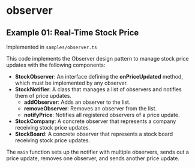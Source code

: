 # observer

## Example 01: Real-Time Stock Price

Implemented in `samples/observer.ts`

This code implements the Observer design pattern to manage stock price updates with the following components:

- **StockObserver**: An interface defining the **onPriceUpdated** method, which must be implemented by any observer.
- **StockNotifier**: A class that manages a list of observers and notifies them of price updates.
  - **addObserver**: Adds an observer to the list.
  - **removeObserver**: Removes an observer from the list.
  - **notifyPrice**: Notifies all registered observers of a price update.
- **StockCompany**: A concrete observer that represents a company receiving stock price updates.
- **StockBoard**: A concrete observer that represents a stock board receiving stock price updates.

The `main` function sets up the notifier with multiple observers, sends out a price update, removes one observer, and sends another price update.